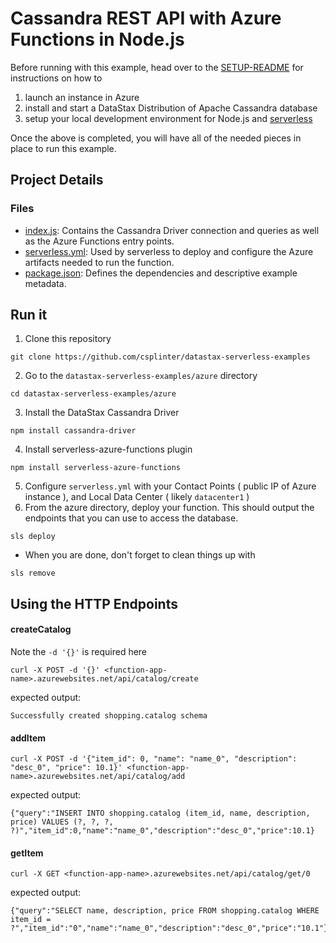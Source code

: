 # Cassandra REST API with Azure Functions in Node.js
Before running with this example, head over to the [SETUP-README](SETUP-README.md) for instructions on how to 
1. launch an instance in Azure
2. install and start a DataStax Distribution of Apache Cassandra database
3. setup your local development environment for Node.js and [serverless](https://serverless.com)

Once the above is completed, you will have all of the needed pieces in place to run this example.

## Project Details
### Files
- [index.js](index.js): Contains the Cassandra Driver connection and queries as well as the Azure Functions entry points.
- [serverless.yml](serverless.yml): Used by serverless to deploy and configure the Azure artifacts needed to run the function.
- [package.json](package.json): Defines the dependencies and descriptive example metadata.

## Run it
1. Clone this repository
```
git clone https://github.com/csplinter/datastax-serverless-examples
```
2. Go to the `datastax-serverless-examples/azure` directory
```
cd datastax-serverless-examples/azure
```
3. Install the DataStax Cassandra Driver
```
npm install cassandra-driver
```
4. Install serverless-azure-functions plugin
```
npm install serverless-azure-functions
```
5. Configure `serverless.yml` with your Contact Points ( public IP of Azure instance ), and Local Data Center ( likely `datacenter1` )
6. From the azure directory, deploy your function. This should output the endpoints that you can use to access the database.
```
sls deploy
```
* When you are done, don't forget to clean things up with
```
sls remove
```

## Using the HTTP Endpoints
#### createCatalog
Note the `-d '{}'` is required here
```
curl -X POST -d '{}' <function-app-name>.azurewebsites.net/api/catalog/create
````
expected output:
```
Successfully created shopping.catalog schema
```
#### addItem
```
curl -X POST -d '{"item_id": 0, "name": "name_0", "description": "desc_0", "price": 10.1}' <function-app-name>.azurewebsites.net/api/catalog/add
```
expected output:
```
{"query":"INSERT INTO shopping.catalog (item_id, name, description, price) VALUES (?, ?, ?, ?)","item_id":0,"name":"name_0","description":"desc_0","price":10.1}
```
#### getItem
```
curl -X GET <function-app-name>.azurewebsites.net/api/catalog/get/0
```
expected output:
```
{"query":"SELECT name, description, price FROM shopping.catalog WHERE item_id = ?","item_id":"0","name":"name_0","description":"desc_0","price":"10.1"}
```
